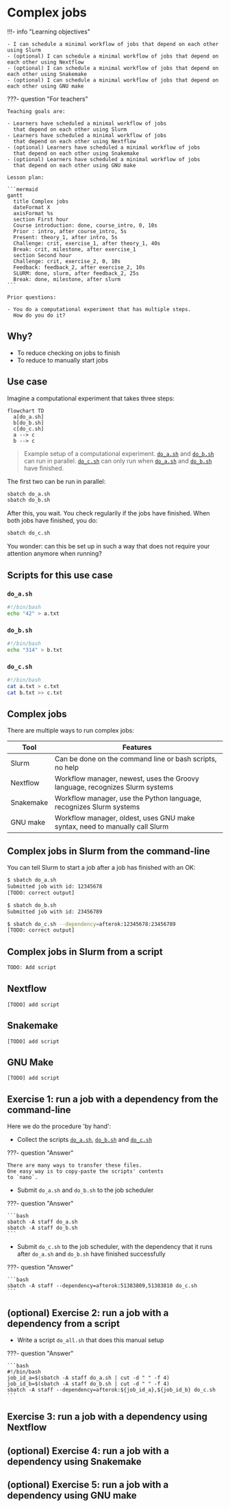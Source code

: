 # Complex jobs

!!!- info "Learning objectives"

    - I can schedule a minimal workflow of jobs that depend on each other using Slurm
    - (optional) I can schedule a minimal workflow of jobs that depend on each other using Nextflow
    - (optional) I can schedule a minimal workflow of jobs that depend on each other using Snakemake
    - (optional) I can schedule a minimal workflow of jobs that depend on each other using GNU make

???- question "For teachers"

    Teaching goals are:

    - Learners have scheduled a minimal workflow of jobs
      that depend on each other using Slurm
    - Learners have scheduled a minimal workflow of jobs
      that depend on each other using Nextflow
    - (optional) Learners have scheduled a minimal workflow of jobs
      that depend on each other using Snakemake
    - (optional) Learners have scheduled a minimal workflow of jobs
      that depend on each other using GNU make

    Lesson plan:

    ```mermaid
    gantt
      title Complex jobs
      dateFormat X
      axisFormat %s
      section First hour
      Course introduction: done, course_intro, 0, 10s
      Prior : intro, after course_intro, 5s
      Present: theory_1, after intro, 5s
      Challenge: crit, exercise_1, after theory_1, 40s
      Break: crit, milestone, after exercise_1
      section Second hour
      Challenge: crit, exercise_2, 0, 10s
      Feedback: feedback_2, after exercise_2, 10s
      SLURM: done, slurm, after feedback_2, 25s
      Break: done, milestone, after slurm
    ```

    Prior questions:

    - You do a computational experiment that has multiple steps.
      How do you do it?


    
## Why?

- To reduce checking on jobs to finish
- To reduce to manually start jobs

## Use case

Imagine a computational experiment that takes three steps:

```mermaid
flowchart TD
  a[do_a.sh]
  b[do_b.sh]
  c[do_c.sh]
  a --> c
  b --> c
```

> Example setup of a computational experiment.
> [`do_a.sh`](scripts/do_a.sh) and [`do_b.sh`](scripts/do_a.sh) 
> can run in parallel.
> [`do_c.sh`](scripts/do_a.sh) can only run when
> [`do_a.sh`](scripts/do_a.sh) and [`do_b.sh`](scripts/do_a.sh) have finished.

The first two can be run in parallel:

```bash
sbatch do_a.sh
sbatch do_b.sh
```

After this, you wait. You check regularily
if the jobs have finished.
When both jobs have finished, you do:

```bash
sbatch do_c.sh
```

You wonder: can this be set up in such a way that does not require your
attention anymore when running?

## Scripts for this use case

### `do_a.sh`

```bash
#!/bin/bash
echo "42" > a.txt
```

### `do_b.sh`

```bash
#!/bin/bash
echo "314" > b.txt
```

### `do_c.sh`

```bash
#!/bin/bash
cat a.txt > c.txt
cat b.txt >> c.txt
```


## Complex jobs

There are multiple ways to run complex jobs:

Tool      |Features
----------|----------------------------------------------------------------------------
Slurm     |Can be done on the command line or bash scripts, no help
Nextflow  |Workflow manager, newest, uses the Groovy language, recognizes Slurm systems
Snakemake |Workflow manager, use the Python language, recognizes Slurm systems
GNU make  |Workflow manager, oldest, uses GNU make syntax, need to manually call Slurm


## Complex jobs in Slurm from the command-line

You can tell Slurm to start a job after a job has finished with an OK:

```bash
$ sbatch do_a.sh
Submitted job with id: 12345678
[TODO: correct output]

$ sbatch do_b.sh
Submitted job with id: 23456789

$ sbatch do_c.sh --dependency=afterok:12345678:23456789
[TODO: correct output]
```

## Complex jobs in Slurm from a script

```bash
TODO: Add script
```

## Nextflow

```nextflow
[TODO] add script
```

## Snakemake

```snakemake
[TODO] add script
```

## GNU Make


```make
[TODO] add script
```

## Exercise 1: run a job with a dependency from the command-line

Here we do the procedure 'by hand':

- Collect the scripts [`do_a.sh`](scripts/do_a.sh), 
  [`do_b.sh`](scripts/do_b.sh)  and [`do_c.sh`](scripts/do_c.sh) 

???- question "Answer"

    There are many ways to transfer these files.
    One easy way is to copy-paste the scripts' contents
    to `nano`.

- Submit `do_a.sh` and `do_b.sh` to the job scheduler

???- question "Answer"

    ```bash
    sbatch -A staff do_a.sh
    sbatch -A staff do_b.sh
    ```

- Submit `do_c.sh` to the job scheduler, with the dependency that
  it runs after `do_a.sh` and `do_b.sh` have finished successfully

???- question "Answer"

    ```bash
    sbatch -A staff --dependency=afterok:51383809,51383810 do_c.sh
    ```

## (optional) Exercise 2: run a job with a dependency from a script

- Write a script `do_all.sh` that does this manual setup

???- question "Answer"

    ```bash
    #!/bin/bash
    job_id_a=$(sbatch -A staff do_a.sh | cut -d " " -f 4)
    job_id_b=$(sbatch -A staff do_b.sh | cut -d " " -f 4)
    sbatch -A staff --dependency=afterok:${job_id_a},${job_id_b} do_c.sh
    ```

## Exercise 3: run a job with a dependency using Nextflow

## (optional) Exercise 4: run a job with a dependency using Snakemake

## (optional) Exercise 5: run a job with a dependency using GNU make

